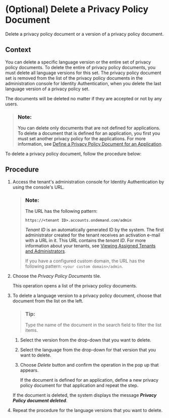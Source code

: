 <!-- loio4b66ac17c6514b1281a5d005fe09aeb6 -->

# \(Optional\) Delete a Privacy Policy Document

Delete a privacy policy document or a version of a privacy policy document.



<a name="loio4b66ac17c6514b1281a5d005fe09aeb6__context_uqs_f5f_rpb"/>

## Context

You can delete a specific language version or the entire set of privacy policy documents. To delete the entire of privacy policy documents, you must delete all language versions for this set. The privacy policy document set is removed from the list of the privacy policy documents in the administration console for Identity Authentication, when you delete the last language version of a privacy policy set.

The documents will be deleted no matter if they are accepted or not by any users.

> ### Note:  
> You can delete only documents that are not defined for applications. To delete a document that is defined for an application, you first you must set another privacy policy for the applications. For more information, see [Define a Privacy Policy Document for an Application](define-a-privacy-policy-document-for-an-application-9611118.md).

To delete a privacy policy document, follow the procedure below:



<a name="loio4b66ac17c6514b1281a5d005fe09aeb6__steps_rmd_q15_r4"/>

## Procedure

1.  Access the tenant's administration console for Identity Authentication by using the console's URL.

    > ### Note:  
    > The URL has the following pattern:
    > 
    > `https://<tenant ID>.accounts.ondemand.com/admin`
    > 
    > *Tenant ID* is an automatically generated ID by the system. The first administrator created for the tenant receives an activation e-mail with a URL in it. This URL contains the *tenant ID*. For more information about your tenants, see [Viewing Assigned Tenants and Administrators](../viewing-assigned-tenants-and-administrators-f56e6f2.md).
    > 
    > If you have a configured custom domain, the URL has the following pattern: `<your custom domain>/admin`.

2.  Choose the *Privacy Policy Documents* tile.

    This operation opens a list of the privacy policy documents.

3.  To delete a language version to a privacy policy document, choose that document from the list on the left.

    > ### Tip:  
    > Type the name of the document in the search field to filter the list items.

    1.  Select the version from the drop-down that you want to delete.

    2.  Select the language from the drop-down for that version that you want to delete.

    3.  Choose *Delete* button and confirm the operation in the pop up that appears.

        If the document is defined for an application, define a new privacy policy document for that application and repeat the step.


    If the document is deleted, the system displays the message ***Privacy Policy document deleted***.

4.  Repeat the procedure for the language versions that you want to delete.


